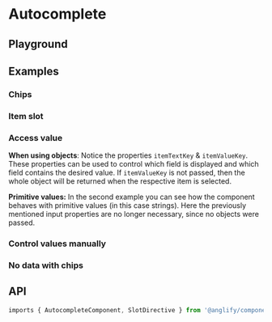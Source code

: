 # Autocomplete

<app-references
issues="https://github.com/valentingavran/anglify/labels/component%3A%20Autocomplete"/>

## Playground

<app-autocomplete-playground></app-autocomplete-playground>

## Examples

### Chips

<app-code-example component="autocomplete" example="chips"></app-code-example>

### Item slot

<app-code-example component="autocomplete" example="items-slot"></app-code-example>

### Access value

**When using objects**: Notice the properties `itemTextKey` & `itemValueKey`. These properties can be used to control which field is displayed and which field contains the desired value. If `itemValueKey` is not passed, then the whole object will be returned when the respective item is selected.

**Primitive values:** In the second example you can see how the component behaves with primitive values (in this case strings). Here the previously mentioned input properties are no longer necessary, since no objects were passed.

<app-code-example component="autocomplete" example="access-value"></app-code-example>

### Control values manually

<app-code-example component="autocomplete" example="control-values-manually"></app-code-example>

### No data with chips

<app-code-example component="autocomplete" example="no-data-with-chips"></app-code-example>

## API

```typescript
imports { AutocompleteComponent, SlotDirective } from '@anglify/components';
```

<app-inputs-table components="AutocompleteComponent"></app-inputs-table>

<app-styling-table component="autocomplete"></app-styling-table>
